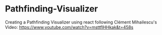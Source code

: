 # Pathfinding-Visualizer
Creating a Pathfinding Visualizer using react 
following  Clément Mihailescu's Video: https://www.youtube.com/watch?v=msttfIHHkak&t=458s
